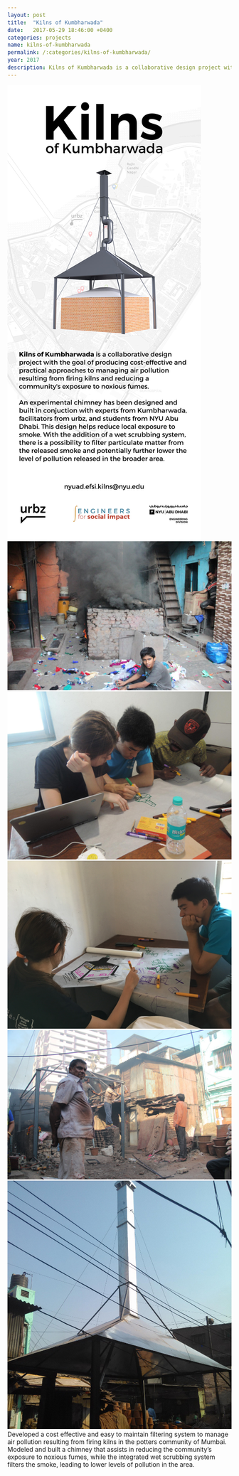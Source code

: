 ```yaml
---
layout: post
title:  "Kilns of Kumbharwada"
date:   2017-05-29 18:46:00 +0400
categories: projects
name: kilns-of-kumbharwada
permalink: /:categories/kilns-of-kumbharwada/
year: 2017
description: Kilns of Kumbharwada is a collaborative design project with the goal of producing cost-effective and practical approaches to managing air pollution resulting from firing kilns and reducing a community's exposure to noxious fumes.
---
```

<div class="main">
  <div class="post-image-container">
    <div class="post-image">
      <img src="/images/kilns-of-kumbharwada/kilns-of-kumbharwada-2.jpg">
    </div>
  </div>
  <div class="post-image-container">
    <div class="post-image">
      <img src="/images/kilns-of-kumbharwada/kilns-of-kumbharwada-3.jpg">
    </div>
  </div>
  <div class="post-image-container">
    <div class="post-image">
      <img src="/images/kilns-of-kumbharwada/kilns-of-kumbharwada-4.jpg">
    </div>
  </div>
  <div class="post-image-container">
    <div class="post-image">
      <img src="/images/kilns-of-kumbharwada/kilns-of-kumbharwada-5.jpg">
    </div>
  </div>
  <div class="post-image-container">
    <div class="post-image">
      <img src="/images/kilns-of-kumbharwada/kilns-of-kumbharwada-6.jpg">
    </div>
  </div>
  <div class="post-image-container">
    <div class="post-image">
      <img src="/images/kilns-of-kumbharwada/kilns-of-kumbharwada-7.jpg">
    </div>
  </div>

  <div class="post-text-container">
    Developed a cost effective and easy to maintain filtering system to manage air pollution resulting from firing kilns in the potters community of Mumbai. Modeled and built a chimney that assists in reducing the community’s exposure to noxious fumes, while the integrated wet scrubbing system filters the smoke, leading to lower levels of pollution in the area.
  </div>
</div>
